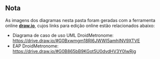 Nota
----

As imagens dos diagramas nesta pasta foram geradas com a ferramenta online [**draw.io**](https://www.draw.io/), cujos links para edição online estão relacionados abaixo:

* Diagrama de caso de uso UML DroidMetronome: https://drive.draw.io/#G0Bxwmgm18RI6JWWI5amhINV9XTVE
* EAP DroidMetronome: https://drive.draw.io/#G0B865bB9KGot5U0dvdHV3Y0lwRjg
